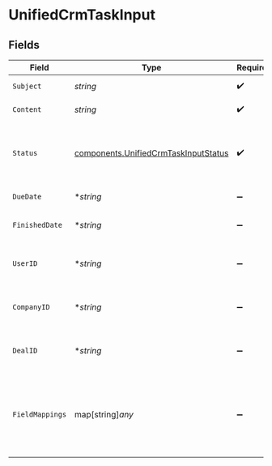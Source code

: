 # UnifiedCrmTaskInput


## Fields

| Field                                                                                        | Type                                                                                         | Required                                                                                     | Description                                                                                  | Example                                                                                      |
| -------------------------------------------------------------------------------------------- | -------------------------------------------------------------------------------------------- | -------------------------------------------------------------------------------------------- | -------------------------------------------------------------------------------------------- | -------------------------------------------------------------------------------------------- |
| `Subject`                                                                                    | *string*                                                                                     | :heavy_check_mark:                                                                           | The subject of the task                                                                      | Answer customers                                                                             |
| `Content`                                                                                    | *string*                                                                                     | :heavy_check_mark:                                                                           | The content of the task                                                                      | Prepare email campaign                                                                       |
| `Status`                                                                                     | [components.UnifiedCrmTaskInputStatus](../../models/components/unifiedcrmtaskinputstatus.md) | :heavy_check_mark:                                                                           | The status of the task. Authorized values are PENDING, COMPLETED.                            | PENDING                                                                                      |
| `DueDate`                                                                                    | **string*                                                                                    | :heavy_minus_sign:                                                                           | The due date of the task                                                                     | 2024-10-01T12:00:00Z                                                                         |
| `FinishedDate`                                                                               | **string*                                                                                    | :heavy_minus_sign:                                                                           | The finished date of the task                                                                | 2024-10-01T12:00:00Z                                                                         |
| `UserID`                                                                                     | **string*                                                                                    | :heavy_minus_sign:                                                                           | The UUID of the user tied to the task                                                        | 801f9ede-c698-4e66-a7fc-48d19eebaa4f                                                         |
| `CompanyID`                                                                                  | **string*                                                                                    | :heavy_minus_sign:                                                                           | The UUID of the company tied to the task                                                     | 801f9ede-c698-4e66-a7fc-48d19eebaa4f                                                         |
| `DealID`                                                                                     | **string*                                                                                    | :heavy_minus_sign:                                                                           | The UUID of the deal tied to the task                                                        | 801f9ede-c698-4e66-a7fc-48d19eebaa4f                                                         |
| `FieldMappings`                                                                              | map[string]*any*                                                                             | :heavy_minus_sign:                                                                           | The custom field mappings of the task between the remote 3rd party & Panora                  | {<br/>"fav_dish": "broccoli",<br/>"fav_color": "red"<br/>}                                   |